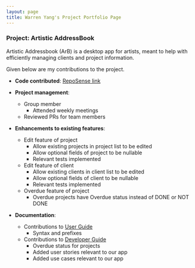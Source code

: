 ```yaml
---
layout: page
title: Warren Yang's Project Portfolio Page
---
```


### Project: Artistic AddressBook

Artistic Addressbook (ArB) is a desktop app for artists, meant to help with efficiently managing clients and project information.

Given below are my contributions to the project.

* **Code contributed**: [RepoSense link](https://nus-cs2103-ay2223s2.github.io/tp-dashboard/?search=verydaftpunk&breakdown=true&sort=groupTitle%20dsc&sortWithin=title&since=2023-02-17&timeframe=commit&mergegroup=&groupSelect=groupByRepos&checkedFileTypes=docs~functional-code~test-code~other)

* **Project management**:
  * Group member
    * Attended weekly meetings
  * Reviewed PRs for team members

* **Enhancements to existing features**:
  * Edit feature of project
    * Allow existing projects in project list to be edited
    * Allow optional fields of project to be nullable
    * Relevant tests implemented
    
  <div style="page-break-after: always;"></div>

  * Edit feature of client
    * Allow existing clients in client list to be edited
    * Allow optional fields of client to be nullable
    * Relevant tests implemented
  * Overdue feature of project
    * Overdue projects have Overdue status instead of DONE or NOT DONE

* **Documentation**:
  * Contributions to [User Guide](https://ay2223s2-cs2103t-t14-1.github.io/tp/UserGuide.html)
    * Syntax and prefixes
  * Contributions to [Developer Guide](https://ay2223s2-cs2103t-t14-1.github.io/tp/DeveloperGuide.html)
    * Overdue status for projects
    * Added user stories relevant to our app
    * Added use cases relevant to our app
